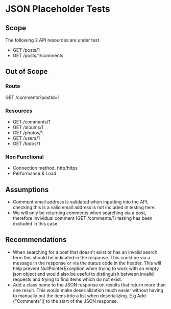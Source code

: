 # JSON Placeholder Tests

## Scope
The following 2 API resources are under test
- GET /posts/1
- GET /posts/1/comments

## Out of Scope
### Route
GET /comments?postId=1

### Resources
- GET /comments/1
- GET /albums/1
- GET /photos/1
- GET /users/1
- GET /todos/1

### Non Functional
- Connection method, http/https
- Performance & Load

## Assumptions
- Comment email address is validated when inputting into the API, checking this is a valid email address is not included in testing here.
- We will only be returning comments when searching via a post, therefore invividual comment (GET /comments/1) testing has been excluded in this case.

## Recommendations
- When searching for a post that doesn't exist or has an invalid search term this should be indicated in the response. This could be via a message in the response or via the status code in the header. This will help prevent  NullPointerException when trying to work with an empty json object and would also be useful to distinguish between invalid requests and trying to find items which do not exist.
- Add a class name to the JSON response on results that return more than one result. This would make deserialization much easier without having to manually put the items into a list when deserializing. E.g Add {"Comments":[ to the start of the JSON response.
